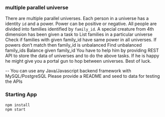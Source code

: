 ### multiple parallel universe
There are multiple parallel universes. Each person in a universe has a identity `id` and a power. Power can be positive or negative. All people are divided into families identified by `family_id`. A special creature from 4th dimension has been given a task to 
List families in a particular universe
Check if families with given family_id have same power in all universes. If powers don’t match then family_id is unbalanced
Find unbalanced family_ids
Balance given family_id
You have to help him by providing REST API to store the data of universes and to do the above tasks. If he is happy he might give you a portal gun to hop between universes. Best of luck.

--
You can use any Java/Javascript backend framework with MySQL/PostgreSQL
Please provide a README and seed to data for testing the APIs

### Starting App
```
npm install
npm start
```

